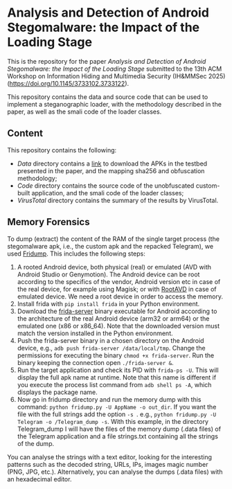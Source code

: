 # Analysis and Detection of Android Stegomalware: the Impact of the Loading Stage

This is the repository for the paper *Analysis and Detection of Android Stegomalware: the Impact of the Loading Stage* submitted to the 13th ACM Workshop on Information Hiding and Multimedia Security (IH&MMSec 2025) (https://doi.org/10.1145/3733102.3733122).

This repository contains the data and source code that can be used to implement a steganographic loader, with the methodology described in the paper, as well as the smali code of the loader classes.

## Content

This repository contains the following:
- *Data* directory contains a [link](https://www.dropbox.com/scl/fi/iifp9yvf0lsolgedgc18f/APKs.zip?rlkey=a0yqxlxhow1jb0quu5xrixjp8&st=uzlbar81&dl=0) to download the APKs in the testbed presented in the paper, 
and the mapping sha256 and obfuscation methodology;
- *Code* directory contains the source code of the unobfuscated custom-built application, and the smali code of the loader classes;
- *VirusTotal* directory contains the summary of the results by VirusTotal.

## Memory Forensics

To dump (extract) the content of the RAM of the single target process (the stegomalware apk, i.e., the custom apk and the repacked Telegram), we used [Fridump](https://github.com/Nightbringer21/fridump). This includes the following steps:
1) A rooted Android device, both physical (real) or emulated (AVD with Android Studio or Genymotion). The Android device can be root according to the specifics of the vendor, Android version etc in case of the real device, for example using Magisk; or with [RootAVD](https://github.com/newbit1/rootAVD) in case of emulated device. We need a root device in order to access the memory.
2) Install frida with ```pip install frida``` in your Python environment. 
3) Download the [frida-server](https://github.com/frida/frida/releases) binary executable for Android according to the architecture of the real Android device (arm32 or arm64) or the emulated one (x86 or x86_64). Note that the downloaded version must match the version installed in the Python environment.
4) Push the frida-server binary in a chosen directory on the Android device, e.g., ```adb push frida-server /data/local/tmp```. Change the permissions for executing the binary ```chmod +x frida-server```. Run the binary keeping the connection open ```./frida-server &```.
5) Run the target application and check its PID with ```frida-ps -U```. This will display the full apk name at runtime. Note that this name is different if you execute the process list command from ```adb shell ps -A```, which displays the package name.
6) Now go in fridump directory and run the memory dump with this command: ```python fridump.py -U AppName -o out_dir```. If you want the file with the full strings add the option ```-s ```. e.g., ```python fridump.py -U Telegram -o /Telegram_dump -s```. With this example, in the directory Telegram_dump I will have the files of the memory dump (.data files) of the Telegram application and a file strings.txt containing all the strings of the dump.

You can analyse the strings with a text editor, looking for the interesting patterns such as the decoded string, URLs, IPs, images magic number (PNG, JPG, etc.). Alternatively, you can analyse the dumps (.data files) with an hexadecimal editor.
